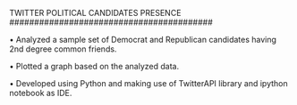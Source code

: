 TWITTER POLITICAL CANDIDATES PRESENCE
#########################################

•	Analyzed a sample set of Democrat and Republican candidates having 2nd degree common friends. 

•	Plotted a graph based on the analyzed data.

•	Developed using Python and making use of TwitterAPI library and ipython notebook as IDE.
